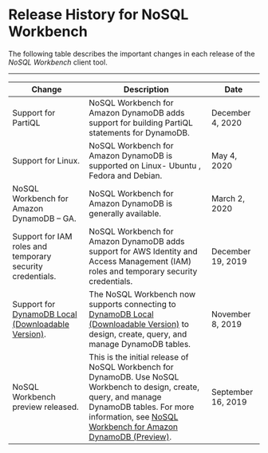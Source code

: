 # Release History for NoSQL Workbench<a name="WorkbenchDocumentHistory"></a>

The following table describes the important changes in each release of the *NoSQL Workbench* client tool\. 


****  

| Change | Description | Date | 
| --- | --- | --- | 
| Support for PartiQL | NoSQL Workbench for Amazon DynamoDB adds support for building PartiQL statements for DynamoDB\. | December 4, 2020 | 
| Support for Linux\. | NoSQL Workbench for Amazon DynamoDB is supported on Linux\- Ubuntu , Fedora and Debian\. | May 4, 2020 | 
| NoSQL Workbench for Amazon DynamoDB – GA\. | NoSQL Workbench for Amazon DynamoDB is generally available\. | March 2, 2020 | 
| Support for IAM roles and temporary security credentials\. | NoSQL Workbench for Amazon DynamoDB adds support for AWS Identity and Access Management \(IAM\) roles and temporary security credentials\. | December 19, 2019 | 
| Support for [DynamoDB Local \(Downloadable Version\)](https://docs.aws.amazon.com/amazondynamodb/latest/developerguide/DynamoDBLocal.html)\. | The NoSQL Workbench now supports connecting to [DynamoDB Local \(Downloadable Version\)](https://docs.aws.amazon.com/amazondynamodb/latest/developerguide/DynamoDBLocal.html) to design, create, query, and manage DynamoDB tables\. | November 8, 2019 | 
| NoSQL Workbench preview released\. | This is the initial release of NoSQL Workbench for DynamoDB\. Use NoSQL Workbench to design, create, query, and manage DynamoDB tables\. For more information, see [NoSQL Workbench for Amazon DynamoDB \(Preview\)](https://docs.aws.amazon.com/amazondynamodb/latest/developerguide/workbench.html)\. | September 16, 2019 | 